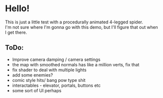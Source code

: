 # Hello!

This is just a little test with a procedurally animated 4-legged spider.  
I'm not sure where I'm gonna go with this demo, but I'll figure that out when I get there.

## ToDo:
- Improve camera damping / camera settings
- the map with smoothed normals has like a million verts, fix that
- fix shader to deal with multiple lights
- add some enemies?
- comic style hits/ bang pow type shit
- interactables - elevator, portals, buttons etc
- some sort of UI perhaps